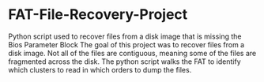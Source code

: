 # FAT-File-Recovery-Project
Python script used to recover files from a disk image that is missing the Bios Parameter Block
The goal of this project was to recover files from a disk image. Not all of the files are contiguous, meaning some of the files are fragmented across the disk. 
The python script walks the FAT to identify which clusters to read in which orders to dump the files.
